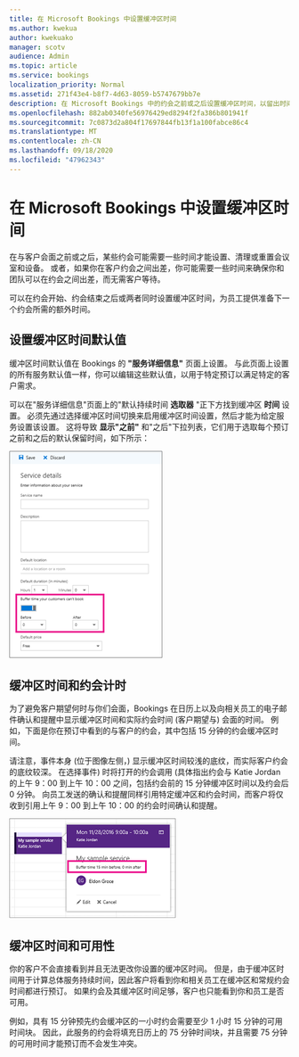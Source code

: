 ```yaml
---
title: 在 Microsoft Bookings 中设置缓冲区时间
ms.author: kwekua
author: kwekuako
manager: scotv
audience: Admin
ms.topic: article
ms.service: bookings
localization_priority: Normal
ms.assetid: 271f43e4-b8f7-4d63-8059-b5747679bb7e
description: 在 Microsoft Bookings 中的约会之前或之后设置缓冲区时间，以留出时间清理或重置设备。
ms.openlocfilehash: 882ab0340fe56976429ed8294f2fa386b801941f
ms.sourcegitcommit: 7c0873d2a804f17697844fb13f1a100fabce86c4
ms.translationtype: MT
ms.contentlocale: zh-CN
ms.lasthandoff: 09/18/2020
ms.locfileid: "47962343"
---
```

# <a name="set-buffer-time-in-microsoft-bookings"></a>在 Microsoft Bookings 中设置缓冲区时间

在与客户会面之前或之后，某些约会可能需要一些时间才能设置、清理或重置会议室和设备。 或者，如果你在客户约会之间出差，你可能需要一些时间来确保你和团队可以在约会之间出差，而无需客户等待。

可以在约会开始、约会结束之后或两者同时设置缓冲区时间，为员工提供准备下一个约会所需的额外时间。

## <a name="set-buffer-time-defaults"></a>设置缓冲区时间默认值

缓冲区时间默认值在 Bookings 的 **"服务详细信息"** 页面上设置。 与此页面上设置的所有服务默认值一样，你可以编辑这些默认值，以用于特定预订以满足特定的客户需求。

可以在"服务详细信息"页面上的"默认持续时间 **选取器** "正下方找到缓冲区 **时间** 设置。 必须先通过选择缓冲区时间切换来启用缓冲区时间设置，然后才能为给定服务设置该设置。 这将导致 **显示"之前"** 和"之后"下拉列表，它们用于选取每个预订之前和之后的默认保留时间，如下所示： 

   ![启用了缓冲区时间的 Bookings 图像](../media/bookings-buffertime.png)

## <a name="buffer-time-and-appointment-timing"></a>缓冲区时间和约会计时

为了避免客户期望何时与你们会面，Bookings 在日历上以及向相关员工的电子邮件确认和提醒中显示缓冲区时间和实际约会时间 (客户期望与) 会面的时间。 例如，下面是你在预订中看到的与客户的约会，其中包括 15 分钟的约会缓冲区时间。

请注意，事件本身 (位于图像左侧，) 显示缓冲区时间较浅的底纹，而实际客户约会的底纹较深。 在选择事件) 时将打开的约会调用 (具体指出约会与 Katie Jordan 的上午 9：00 到上午 10：00 之间，包括约会前的 15 分钟缓冲区时间以及约会后 0 分钟。 向员工发送的确认和提醒同样引用特定缓冲区和约会时间，而客户将仅收到引用上午 9：00 到上午 10：00 的约会时间确认和提醒。

   ![显示缓冲区时间的 Bookings 约会调用的图像](../media/bookings-buffertime-callout.png)

## <a name="buffer-time-and-availability"></a>缓冲区时间和可用性

你的客户不会直接看到并且无法更改你设置的缓冲区时间。 但是，由于缓冲区时间用于计算总体服务持续时间，因此客户将看到你和相关员工在缓冲区和常规约会时间都进行预订。 如果约会及其缓冲区时间足够，客户也只能看到你和员工是否可用。

例如，具有 15 分钟预先约会缓冲区的一小时约会需要至少 1 小时 15 分钟的可用时间块。 因此，此服务的约会将填充日历上的 75 分钟时间块，并且需要 75 分钟的可用时间才能预订而不会发生冲突。
